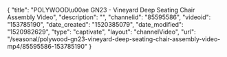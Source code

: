 {
    "title": "POLYWOOD\u00ae GN23 - Vineyard Deep Seating Chair Assembly Video",
    "description": "",
    "channelid": "85595586",
    "videoid": "153785190",
    "date_created": "1520385079",
    "date_modified": "1520982629",
    "type": "captivate",
    "layout": "channelVideo",
    "url": "\/seasonal\/polywood-gn23-vineyard-deep-seating-chair-assembly-video-mp4\/85595586-153785190"
}